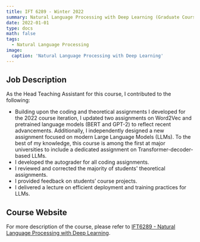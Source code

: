 ```yaml
---
title: IFT 6289 - Winter 2022
summary: Natural Language Processing with Deep Learning (Graduate Course in Université de Montréal)
date: 2022-01-01
type: docs
math: false
tags:
  - Natural Language Processing
image:
  caption: 'Natural Language Processing with Deep Learning'
---
```


## Job Description

As the Head Teaching Assistant for this course, I contributed to the following:

* Building upon the coding and theoretical assignments I developed for the 2022 course iteration, I updated two assignments on Word2Vec and pretrained language models (BERT and GPT-2) to reflect recent advancements. Additionally, I independently designed a new assignment focused on modern Large Language Models (LLMs). To the best of my knowledge, this course is among the first at major universities to include a dedicated assignment on Transformer-decoder-based LLMs.
* I developed the autograder for all coding assignments.
* I reviewed and corrected the majority of students' theoretical assignments.
* I provided feedback on students’ course projects.
* I delivered a lecture on efficient deployment and training practices for LLMs.

## Course Website

For more description of the course, please refer to [IFT6289 - Natural Language Processing with Deep Learning](http://archive.today/2024.11.11-032204/https://www-labs.iro.umontreal.ca/~liubang/course-nlp.html).
